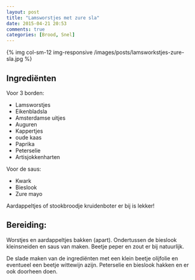 ```yaml
---
layout: post
title: "Lamsworstjes met zure sla"
date: 2015-04-21 20:53
comments: true
categories: [Brood, Snel]
---
```


{% img col-sm-12 img-responsive /images/posts/lamsworkstjes-zure-sla.jpg  %}

<!--more-->

## Ingrediënten

Voor 3 borden: 

- Lamsworstjes
- Eikenbladsla
- Amsterdamse uitjes
- Auguren 
- Kappertjes
- oude kaas
- Paprika
- Peterselie
- Artisjokkenharten

Voor de saus: 

- Kwark
- Bieslook
- Zure mayo

Aardappeltjes of stookbroodje kruidenboter er bij is lekker!

## Bereiding:

Worstjes en aardappeltjes bakken (apart). Ondertussen de bieslook kleinsneiden en saus van maken. Beetje peper en zout er bij natuurlijk.

De slade maken van de ingrediënten met een klein beetje olijfolie en eventueel een beetje wittewijn azijn. Peterselie en bieslook hakken en er ook doorheen doen.